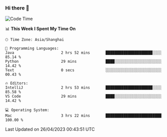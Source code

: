 ### Hi there 👋


<!--START_SECTION:waka-->
![Code Time](http://img.shields.io/badge/Code%20Time-1%2C109%20hrs%2014%20mins-blue)

📊 **This Week I Spent My Time On** 

```text
🕑︎ Time Zone: Asia/Shanghai

💬 Programming Languages: 
Java                     2 hrs 52 mins       █████████████████████░░░░   85.14 % 
Python                   29 mins             ████░░░░░░░░░░░░░░░░░░░░░   14.42 % 
Text                     0 secs              ░░░░░░░░░░░░░░░░░░░░░░░░░   00.43 % 

🔥 Editors: 
IntelliJ                 2 hrs 53 mins       █████████████████████░░░░   85.58 % 
VS Code                  29 mins             ████░░░░░░░░░░░░░░░░░░░░░   14.42 % 

💻 Operating System: 
Mac                      3 hrs 22 mins       █████████████████████████   100.00 % 
```


 Last Updated on 26/04/2023 00:43:51 UTC
<!--END_SECTION:waka-->

<!--
**SillyPasty/SillyPasty** is a ✨ _special_ ✨ repository because its `README.md` (this file) appears on your GitHub profile.

Here are some ideas to get you started:

- 🔭 I’m currently working on ...
- 🌱 I’m currently learning ...
- 👯 I’m looking to collaborate on ...
- 🤔 I’m looking for help with ...
- 💬 Ask me about ...
- 📫 How to reach me: ...
- 😄 Pronouns: ...
- ⚡ Fun fact: ...
-->


